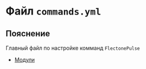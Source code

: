 # Файл `commands.yml`

## Пояснение
Главный файл по настройке комманд `FlectonePulse`
- [Модули](/en/commands/module/)